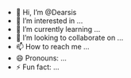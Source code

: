 - 👋 Hi, I’m @Dearsis
- 👀 I’m interested in ...
- 🌱 I’m currently learning ...
- 💞️ I’m looking to collaborate on ...
- 📫 How to reach me ...
- 😄 Pronouns: ...
- ⚡ Fun fact: ...

<!---
Dearsis/Dearsis is a ✨ special ✨ repository because its `README.md` (this file) appears on your GitHub profile.
You can click the Preview link to take a look at your changes.
--->
